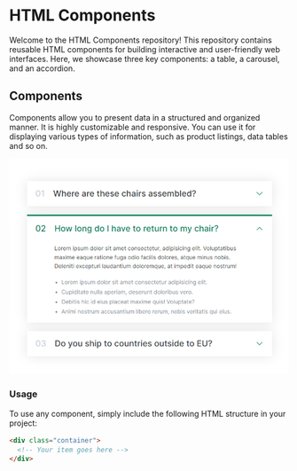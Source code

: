 # HTML Components

Welcome to the HTML Components repository! This repository contains reusable HTML components for building interactive and user-friendly web interfaces. Here, we showcase three key components: a table, a carousel, and an accordion.

## Components

Components allow you to present data in a structured and organized manner. It is highly customizable and responsive. You can use it for displaying various types of information, such as product listings, data tables and so on.

![Table Screenshot](/assets/accordion.png)

### Usage

To use any component, simply include the following HTML structure in your project:

```html
<div class="container">
  <!-- Your item goes here -->
</div>
```
